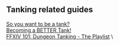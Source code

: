 ## Tanking related guides

[So you want to be a tank?](https://goo.gl/nYzAnq) \
[Becoming a BETTER Tank!](https://docs.google.com/document/d/1lAXu1wEM_NzVEcP5GJCGkOe_p6NISdjs2iPYzJz7F0A/edit?usp=sharing) \
[FFXIV 101: Dungeon Tanking - The Playlist](https://www.youtube.com/watch?v=il7LV1cLQUE&list=PLMKR94f6X3_nPhokW1grmDamShhp_-sF0&index=3) \

